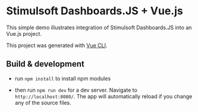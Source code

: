 # Stimulsoft Dashboards.JS + Vue.js

This simple demo illustrates integration of Stimulsoft Dashboards.JS into an Vue.js project.

This project was generated with [Vue CLI](https://github.com/vuejs/vue-cli).

## Build & development

* run ``` npm install ``` to install npm modules

* then run ``` npm run dev ``` for a dev server. Navigate to ``` http://localhost:8080/ ```. The app will automatically reload if you change any of the source files.

